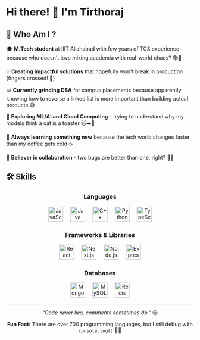 # Hi there! 👋 I'm Tirthoraj

<!--
<div align="center">
  <img src="https://github.com/user-attachments/assets/eb7e2ad9-a1ec-4e6a-b7ac-38955a3a946f" alt="Profile Photo" width="160" height="180" style="border-radius: 50%;">
</div>
-->

## 🎯 Who Am I ?

🎓 **M.Tech student** at IIIT Allahabad with few years of TCS experience - because who doesn't love mixing academia with real-world chaos? 📚💼

💡 **Creating impactful solutions** that hopefully won't break in production (fingers crossed! 🤞)

📊 **Currently grinding DSA** for campus placements because apparently knowing how to reverse a linked list is more important than building actual products 😅

🤖 **Exploring ML/AI and Cloud Computing** - trying to understand why my models think a cat is a toaster 🐱➡️🍞

🌱 **Always learning something new** because the tech world changes faster than my coffee gets cold ☕

🤝 **Believer in collaboration** - two bugs are better than one, right? 🐛🐛

## 🛠️ Skills

<div align="center">

### Languages
<img src="https://cdn.jsdelivr.net/gh/devicons/devicon/icons/javascript/javascript-original.svg" height="40" width="40" alt="JavaScript" />
&nbsp;&nbsp;&nbsp;
<img src="https://cdn.jsdelivr.net/gh/devicons/devicon/icons/java/java-original.svg" height="40" width="40" alt="Java" />
&nbsp;&nbsp;&nbsp;
<img src="https://cdn.jsdelivr.net/gh/devicons/devicon/icons/cplusplus/cplusplus-original.svg" height="40" width="40" alt="C++" />
&nbsp;&nbsp;&nbsp;
<img src="https://cdn.jsdelivr.net/gh/devicons/devicon/icons/python/python-original.svg" height="40" width="40" alt="Python" />
&nbsp;&nbsp;&nbsp;
<img src="https://cdn.jsdelivr.net/gh/devicons/devicon/icons/typescript/typescript-original.svg" height="40" width="40" alt="TypeScript" />

### Frameworks & Libraries
<img src="https://cdn.jsdelivr.net/gh/devicons/devicon/icons/react/react-original.svg" height="40" width="40" alt="React" />
&nbsp;&nbsp;&nbsp;
<img src="https://cdn.jsdelivr.net/gh/devicons/devicon/icons/nextjs/nextjs-original.svg" height="40" width="40" alt="Next.js" />
&nbsp;&nbsp;&nbsp;
<img src="https://cdn.jsdelivr.net/gh/devicons/devicon/icons/nodejs/nodejs-original.svg" height="40" width="40" alt="Node.js" />
&nbsp;&nbsp;&nbsp;
<img src="https://skillicons.dev/icons?i=express" height="40" width="40" alt="Express" />

### Databases
<img src="https://cdn.jsdelivr.net/gh/devicons/devicon/icons/mongodb/mongodb-original.svg" height="40" width="40" alt="MongoDB" />
&nbsp;&nbsp;&nbsp;
<img src="https://cdn.jsdelivr.net/gh/devicons/devicon/icons/mysql/mysql-original.svg" height="40" width="40" alt="MySQL" />
&nbsp;&nbsp;&nbsp;
<img src="https://cdn.jsdelivr.net/gh/devicons/devicon/icons/redis/redis-original.svg" height="40" width="40" alt="Redis" />

</div>

---

<div align="center">
  
*"Code never lies, comments sometimes do."* 😏

**Fun Fact:** There are over 700 programming languages, but I still debug with `console.log()` 🤷‍♂️

</div>
